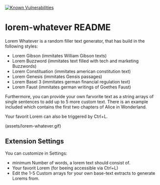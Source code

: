 [![Known Vulnerabilities](https://snyk.io/test/github/jobe451/vscode-lorem-whatever/badge.svg?targetFile=package.json)](https://snyk.io/test/github/jobe451/vscode-lorem-whatever?targetFile=package.json)

# lorem-whatever README

Lorem Whatever is a random filler text generator, that has build in the following styles:
* Lorem Gibson (immitates William Gibson texts)
* Lorem Buzzword (immitates text filled with tech and marketing Buzzwords)
* Lorem Constituation (immitates american constitution text)
* Lorem Genesis (immitates Gensis passages)
* Lorem Basel 3 (immitates german financial regulation text)
* Lorem Faust (immitates german writings of Goethes Faust)

Furthermore, you can provide your own farvorite text as a string arrays of single sentences to add up to 5 more custom text. There is an example included which contains the first two chapters of Alice in Wonderland.

Your favorit Lorem can also be triggered by Ctrl+L.

(assets/lorem-whatever.gif)

## Extension Settings

You can customize in Settings:
* minimum Number of words, a lorem text should consist of.
* Your favorit Lorem (for beeing accessible via Ctrl+L)
* Edit the 1-5 Custom arrays for your own base-text extracts to generate Lorems from.